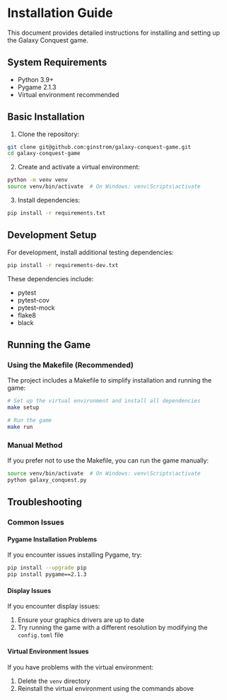 # Installation Guide

This document provides detailed instructions for installing and setting up the Galaxy Conquest game.

## System Requirements

- Python 3.9+
- Pygame 2.1.3
- Virtual environment recommended

## Basic Installation

1. Clone the repository:
```bash
git clone git@github.com:ginstrom/galaxy-conquest-game.git
cd galaxy-conquest-game
```

2. Create and activate a virtual environment:
```bash
python -m venv venv
source venv/bin/activate  # On Windows: venv\Scripts\activate
```

3. Install dependencies:
```bash
pip install -r requirements.txt
```

## Development Setup

For development, install additional testing dependencies:
```bash
pip install -r requirements-dev.txt
```

These dependencies include:
- pytest
- pytest-cov
- pytest-mock
- flake8
- black

## Running the Game

### Using the Makefile (Recommended)

The project includes a Makefile to simplify installation and running the game:

```bash
# Set up the virtual environment and install all dependencies
make setup

# Run the game
make run
```

### Manual Method

If you prefer not to use the Makefile, you can run the game manually:

```bash
source venv/bin/activate  # On Windows: venv\Scripts\activate
python galaxy_conquest.py
```

## Troubleshooting

### Common Issues

#### Pygame Installation Problems

If you encounter issues installing Pygame, try:

```bash
pip install --upgrade pip
pip install pygame==2.1.3
```

#### Display Issues

If you encounter display issues:
1. Ensure your graphics drivers are up to date
2. Try running the game with a different resolution by modifying the `config.toml` file

#### Virtual Environment Issues

If you have problems with the virtual environment:
1. Delete the `venv` directory
2. Reinstall the virtual environment using the commands above
